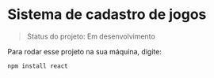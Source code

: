 # Sistema de cadastro de jogos

>Status do projeto: Em desenvolvimento

Para rodar esse projeto na sua máquina, digite:
```
npm install react
```
